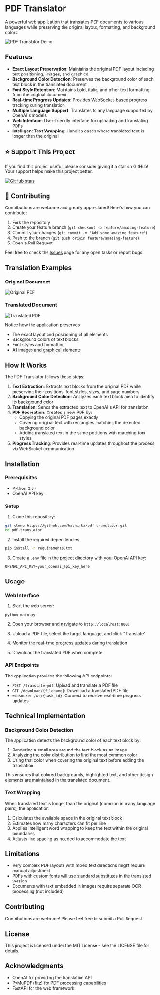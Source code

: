 # PDF Translator

A powerful web application that translates PDF documents to various languages while preserving the original layout, formatting, and background colors.

![PDF Translator Demo](example/demo.png)

## Features

- **Exact Layout Preservation**: Maintains the original PDF layout including text positioning, images, and graphics
- **Background Color Detection**: Preserves the background color of each text block in the translated document
- **Font Style Retention**: Maintains bold, italic, and other text formatting from the original document
- **Real-time Progress Updates**: Provides WebSocket-based progress tracking during translation
- **Multiple Language Support**: Translates to any language supported by OpenAI's models
- **Web Interface**: User-friendly interface for uploading and translating PDFs
- **Intelligent Text Wrapping**: Handles cases where translated text is longer than the original

## ⭐ Support This Project

If you find this project useful, please consider giving it a star on GitHub! Your support helps make this project better.

[![GitHub stars](https://img.shields.io/github/stars/hashirkz/pdf-translator.svg?style=social&label=Star)](https://github.com/hashirkz/pdf-translator)

## 🤝 Contributing

Contributions are welcome and greatly appreciated! Here's how you can contribute:

1. Fork the repository
2. Create your feature branch (`git checkout -b feature/amazing-feature`)
3. Commit your changes (`git commit -m 'Add some amazing feature'`)
4. Push to the branch (`git push origin feature/amazing-feature`)
5. Open a Pull Request

Feel free to check the [Issues](https://github.com/hashirkz/pdf-translator/issues) page for any open tasks or report bugs.

## Translation Examples

### Original Document
![Original PDF](example/original.png)

### Translated Document
![Translated PDF](example/translated.png)

Notice how the application preserves:
- The exact layout and positioning of all elements
- Background colors of text blocks
- Font styles and formatting
- All images and graphical elements

## How It Works

The PDF Translator follows these steps:

1. **Text Extraction**: Extracts text blocks from the original PDF while preserving their positions, font styles, sizes, and page numbers
2. **Background Color Detection**: Analyzes each text block area to identify its background color
3. **Translation**: Sends the extracted text to OpenAI's API for translation
4. **PDF Recreation**: Creates a new PDF by:
   - Copying the original PDF pages exactly
   - Covering original text with rectangles matching the detected background color
   - Adding translated text in the same positions with matching font styles
5. **Progress Tracking**: Provides real-time updates throughout the process via WebSocket communication

## Installation

### Prerequisites
- Python 3.8+
- OpenAI API key

### Setup

1. Clone this repository:
```bash
git clone https://github.com/hashirkz/pdf-translator.git
cd pdf-translator
```

2. Install the required dependencies:
```bash
pip install -r requirements.txt
```

3. Create a `.env` file in the project directory with your OpenAI API key:
```
OPENAI_API_KEY=your_openai_api_key_here
```

## Usage

### Web Interface

1. Start the web server:
```bash
python main.py
```

2. Open your browser and navigate to `http://localhost:8000`

3. Upload a PDF file, select the target language, and click "Translate"

4. Monitor the real-time progress updates during translation

5. Download the translated PDF when complete

### API Endpoints

The application provides the following API endpoints:

- `POST /translate-pdf`: Upload and translate a PDF file
- `GET /download/{filename}`: Download a translated PDF file
- `WebSocket /ws/{task_id}`: Connect to receive real-time progress updates

## Technical Implementation

### Background Color Detection

The application detects the background color of each text block by:

1. Rendering a small area around the text block as an image
2. Analyzing the color distribution to find the most common color
3. Using that color when covering the original text before adding the translation

This ensures that colored backgrounds, highlighted text, and other design elements are maintained in the translated document.

### Text Wrapping

When translated text is longer than the original (common in many language pairs), the application:

1. Calculates the available space in the original text block
2. Estimates how many characters can fit per line
3. Applies intelligent word wrapping to keep the text within the original boundaries
4. Adjusts line spacing as needed to accommodate the text

## Limitations

- Very complex PDF layouts with mixed text directions might require manual adjustment
- PDFs with custom fonts will use standard substitutes in the translated version
- Documents with text embedded in images require separate OCR processing (not included)

## Contributing

Contributions are welcome! Please feel free to submit a Pull Request.

## License

This project is licensed under the MIT License - see the LICENSE file for details.

## Acknowledgments

- OpenAI for providing the translation API
- PyMuPDF (fitz) for PDF processing capabilities
- FastAPI for the web framework
